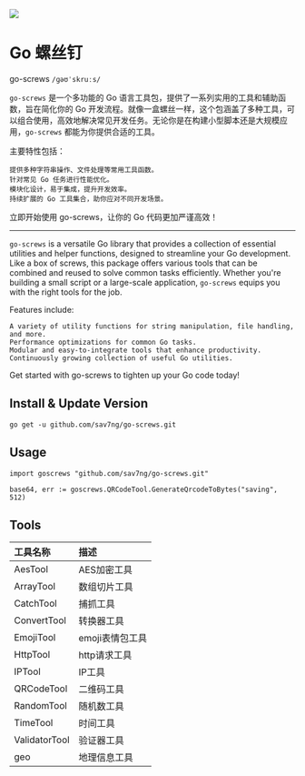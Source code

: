 ![](https://file.cdn.tanchi.shop/dev/1/system/61c60b8a0c1602ad6619b6cc52335bd2)

# Go 螺丝钉

go-screws `/ɡəʊˈskruːs/`

`go-screws` 是一个多功能的 Go 语言工具包，提供了一系列实用的工具和辅助函数，旨在简化你的 Go 开发流程。就像一盒螺丝一样，这个包涵盖了多种工具，可以组合使用，高效地解决常见开发任务。无论你是在构建小型脚本还是大规模应用，`go-screws` 都能为你提供合适的工具。

主要特性包括：

    提供多种字符串操作、文件处理等常用工具函数。
    针对常见 Go 任务进行性能优化。
    模块化设计，易于集成，提升开发效率。
    持续扩展的 Go 工具集合，助你应对不同开发场景。

立即开始使用 go-screws，让你的 Go 代码更加严谨高效！

---

`go-screws` is a versatile Go library that provides a collection of essential utilities and helper functions, designed to streamline your Go development. Like a box of screws, this package offers various tools that can be combined and reused to solve common tasks efficiently. Whether you're building a small script or a large-scale application, `go-screws` equips you with the right tools for the job.

Features include:

    A variety of utility functions for string manipulation, file handling, and more.
    Performance optimizations for common Go tasks.
    Modular and easy-to-integrate tools that enhance productivity.
    Continuously growing collection of useful Go utilities.

Get started with go-screws to tighten up your Go code today!

## Install & Update Version

```
go get -u github.com/sav7ng/go-screws.git
```

## Usage

```
import goscrews "github.com/sav7ng/go-screws.git"

base64, err := goscrews.QRCodeTool.GenerateQrcodeToBytes("saving", 512)
```

## Tools

| 工具名称          | 描述         |
|:--------------|:-----------|
| AesTool       | AES加密工具    |
| ArrayTool     | 数组切片工具     |
| CatchTool     | 捕抓工具       |
| ConvertTool   | 转换器工具      |
| EmojiTool     | emoji表情包工具 |
| HttpTool      | http请求工具   |
| IPTool        | IP工具       |
| QRCodeTool    | 二维码工具      |
| RandomTool    | 随机数工具      |
| TimeTool      | 时间工具       |
| ValidatorTool | 验证器工具      |
| geo           | 地理信息工具     |